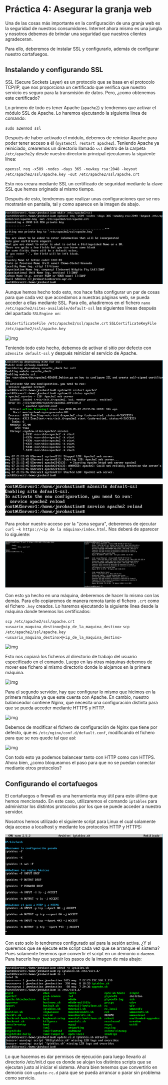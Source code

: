 # Práctica 4: Asegurar la granja web

Una de las cosas más importante en la configuración de una granja web es la seguridad de nuestros consumidores. Internet ahora mismo es una jungla y nosotros debemos de brindar una seguridad que nuestros clientes agradeceran.

Para ello, deberemos de instalar SSL y configurarlo, además de configurar nuestro cortafuegos.

## Instalando y configurando SSL

SSL (Secure Sockets Layer) es un protocolo que se basa en el protocolo TCP/IP, que nos proporciona un certificado que verifica que nuestro servicio es seguro para la transmisión de datos. Pero, ¿como obtenemos este certificado?

Lo primero de todo es tener Apache (`apache2`) y tendremos que activar el módulo SSL de Apache. Lo haremos ejecutando la siguiente linea de comando:

`sudo a2enmod ssl`

Después de haber activado el módulo, debemos de reiniciar Apache para poder tener acceso a él (`systemctl restart apache2`). Teniendo Apache ya reiniciado, crearemos un directorio llamado `ssl` dentro de la carpeta `/etc/apache2`y desde nuestro directorio principal ejecutamos la siguiente línea:

`openssl req -x509 -nodes -days 365 -newkey rsa:2048 -keyout /etc/apache2/ssl/apache.key -out /etc/apache2/ssl/apache.crt`

Esto nos creara mediante SSL un certificado de seguridad mediante la clave SSL que hemos originado al mismo tiempo.

Después de esto, tendremos que realizar unas configuraciones que se nos mostrarán en pantalla, tal y como aparece en la imagen de abajo.

![img](https://raw.githubusercontent.com/Jerobastian/SWAP_Practicas/master/P4/Imagenes/Creando%20nuestra%20clave.PNG)

Aunque hemos hecho todo esto, nos hace falta configurar un par de cosas para que cada vez que accedamos a nuestras páginas web, se pueda acceder a ellas mediante SSL. Para ello, añadiremos en el fichero `nano /etc/apache2/sites-available/default-ssl` las siguientes líneas después del apartado `SSLEngine on`:

`SSLCertificateFile /etc/apache2/ssl/apache.crt`
`SSLCertificateKeyFile /etc/apache2/ssl/apache.key`

![img](https://raw.githubusercontent.com/Jerobastian/SWAP_Practicas/master/P4/Imagenes/Configuraci%C3%B3n%20de%20SSL.PNG)

Teniendo todo esto hecho, debemos de activar el sitio por defecto con `a2ensite default-ssl` y después reiniciar el servicio de Apache.

![img](https://raw.githubusercontent.com/Jerobastian/SWAP_Practicas/master/P4/Imagenes/Activando%20SSL.PNG)

![img](https://raw.githubusercontent.com/Jerobastian/SWAP_Practicas/master/P4/Imagenes/Activando%20el%20sitio.PNG)

Para probar nuestro acceso por la "zona segura", deberemos de ejecutar `curl –k https://<ip de la máquina>/index.html`. Nos deberá de aparecer lo siguiente:

![img](https://raw.githubusercontent.com/Jerobastian/SWAP_Practicas/master/P4/Imagenes/Prueba%20con%20cURL.PNG)

Con esto ya hecho en una máquina, deberemos de hacer lo mismo con las demás. Para ello copiaremos de manera remota tanto el fichero `.crt` como el fichero `.key` creados. Lo haremos ejecutando la siguiente línea desde la máquina donde tenemos los certificados:

`scp /etc/apache2/ssl/apache.crt <usuario_maquina_destino>@<ip_de_la_maquina_destino>`
`scp /etc/apache2/ssl/apache.key <usuario_maquina_destino>@<ip_de_la_maquina_destino>`

![img](https://raw.githubusercontent.com/Jerobastian/SWAP_Practicas/master/P4/Imagenes/A%C3%B1adiendo%20el%20certificado%20en%20el%20otro%20servidor.PNG)

Esto nos copiará los ficheros al directorio de trabajo del usuario especificado en el comando. Luego en las otras máquinas debemos de mover ese fichero al mismo directorio donde lo alojamos en la primera máquina.

![img](https://raw.githubusercontent.com/Jerobastian/SWAP_Practicas/master/P4/Imagenes/A%C3%B1adiendo%20el%20certificado%20en%20el%20otro%20servidor%202.PNG)

Para el segundo servidor, hay que configurar lo mismo que hicimos en la primera máquina ya que este cuenta con Apache. En cambio, nuestro balanceador contiene Nginx, que necesita una configuración distinta para que se pueda acceder mediante HTTPS y HTTP.

![img](https://raw.githubusercontent.com/Jerobastian/SWAP_Practicas/master/P4/Imagenes/A%C3%B1adidas%20las%20claves%20al%20balanceador.PNG)

Debemos de modificar el fichero de configuración de Nginx que tiene por defecto, que es `/etc/nginx/conf.d/default.conf`, modificando el fichero para que se nos quede tal que así:

![img](https://raw.githubusercontent.com/Jerobastian/SWAP_Practicas/master/P4/Imagenes/Configuraci%C3%B3n%20balanceador.PNG)

Con todo esto ya podemos balancear tanto con HTTP como con HTTPS. Ahora bien, ¿como bloqueamos el paso para que no se puedan conectar mediante otros protocolos?

## Configurando el cortafuegos

El cortafuegos o firewall es una herramienta muy útil para esto último que hemos mencionado. En este caso, utilizaremos el comando `iptables` para administrar los distintos protocolos por los que se puede acceder a nuestro servidor.

Nosotros hemos utilizado el siguiente script para Linux el cual solamente deja acceso a localhost y mediante los protocolos HTTP y HTTPS:

![img](https://raw.githubusercontent.com/Jerobastian/SWAP_Practicas/master/P4/Imagenes/Script%20iptables.PNG)

Con esto solo lo tendremos configurado así para la sesión activa. ¿Y si queremos que se ejecute este script cada vez que se arranque el sistema? Pues solamente tenemos que convertir el script en un demonio o `daemon`. Para hacerlo hay que seguir los pasos de la imagen de más abajo:

![img](https://raw.githubusercontent.com/Jerobastian/SWAP_Practicas/master/P4/Imagenes/Creando%20el%20script%20para%20que%20se%20inicie%20al%20arrancar.PNG)

Lo que hacemos es dar permisos de ejecución para luego llevarlo al directorio /etc/init.d que es donde se alojan los distintos scripts que se ejecutan justo al iniciar el sistema. Ahora bien tenemos que convertirlo en demonio con `update-rc.d` para que se pueda arrancar o parar sin problema como servicio.